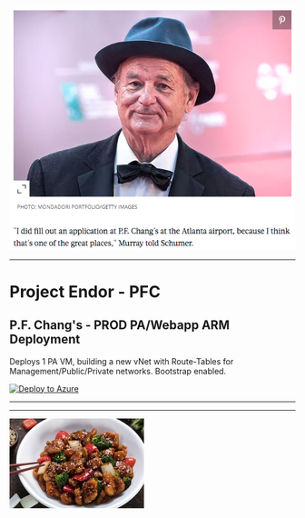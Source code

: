 ![Kung Pao](bill.png)

* * *

# Project Endor - PFC

## P.F. Chang's - PROD PA/Webapp ARM Deployment
Deploys 1 PA VM, building a new vNet with Route-Tables for Management/Public/Private networks. Bootstrap enabled.

[![Deploy to Azure](https://aka.ms/deploytoazurebutton)](https://portal.azure.com/#create/Microsoft.Template/uri/https%3A%2F%2Fcnetpalopublic.blob.core.windows.net%2Farm-public%2Fpfc.json)
* * *


* * *

![Sesame](sesame.jpg)
